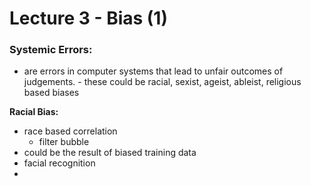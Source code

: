 # Lecture 3 - Bias (1)

### Systemic Errors:

- are errors in computer systems that lead to unfair outcomes of judgements. - these could be racial, sexist, ageist, ableist, religious based biases

**Racial Bias:**

- race based correlation
    - filter bubble
- could be the result of biased training data
- facial recognition
-
